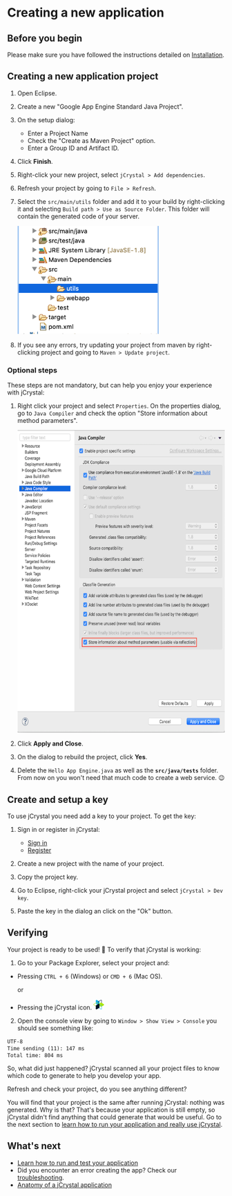 # Creating a new application

## Before you begin

Please make sure you have followed the instructions detailed on [Installation](installation.md).

## Creating a new application project

1. Open Eclipse.

2. Create a new "Google App Engine Standard Java Project". 

3. On the setup dialog:
    - Enter a Project Name 
    - Check the "Create as Maven Project" option.
    - Enter a Group ID and Artifact ID.

4. Click **Finish**. 

5. Right-click your new project, select `jCrystal > Add dependencies`. 

6. Refresh your project by going to `File > Refresh`.

7. Select the `src/main/utils` folder and add it to your build by right-clicking it and selecting `Build path > Use as Source Folder`. This folder will contain the generated code of your server.

    <img src="../images/utils_folder.png" alt="Utils folder" height="250">

8.  If you see any errors, try updating your project from maven by right-clicking project and going to `Maven > Update project`.

### Optional steps

These steps are not mandatory, but can help you enjoy your experience with jCrystal:

1. Right click your project and select `Properties`. On the properties dialog, go to `Java Compiler` and check the option "Store information about method parameters". 

     <img src="../images/store_information.png" alt="Store information about method parameters" height="700">

2. Click **Apply and Close**. 

3. On the dialog to rebuild the project, click **Yes**.

4. Delete the `Hello App Engine.java` as well as the **`src/java/tests`** folder. From now on you won't need that much code to create a web service. :wink:


## Create and setup a key

To use jCrystal you need add a key to your project. To get the key:

1. Sign in or register in jCrystal:
    - [Sign in](https://jcrystal.dev/#/index/login)
    - [Register](https://jcrystal.dev/#/index/registry)

2. Create a new project with the name of your project.

3. Copy the project key.

4. Go to Eclipse, right-click your jCrystal project and select `jCrystal > Dev key`.

5. Paste the key in the dialog an click on the "Ok" button.

## Verifying
Your project is ready to be used! :tada: To verify that jCrystal is working:

1. Go to your Package Explorer, select your project and: 
- Pressing  `CTRL + 6` (Windows) or `CMD + 6` (Mac OS).

    or
- Pressing the jCrystal icon. ![jCrystal Logo](https://github.com/CrystalTechSAS/jcrystal_documentation/raw/master/images/logo_min.png "jCrystal Logo")

2. Open the console view by going to `Window > Show View > Console` you should see something like:

```
UTF-8
Time sending (11): 147 ms
Total time: 804 ms
```

So, what did just happened? jCrystal scanned all your project files to know which code to generate to help you develop your app. 

Refresh and check your project, do you see anything different? 

You will find that your project is the same after running jCrystal: nothing was generated. Why is that? That's because your application is still empty, so jCrystal didn't find anything that could generate that would be useful. Go to the next section to [learn how to run your application and really use jCrystal](run_test.md).


## What's next
- [Learn how to run and test your application](run_test.md) 
- Did you encounter an error creating the app? Check our [troubleshooting](troubleshooting.md). 
- [Anatomy of a jCrystal application](anatomy.md) 